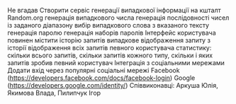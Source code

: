  Не вгадав
Створити сервіс генерації випадкової інформації на кшталт Random.org
генерація випадкового числа
генерація послідовності чисел із заданого діапазону
вибір випадкового слова з вказаного тексту
генерація паролю
генерація наборів паролів
Інтерфейс користувача повинен містити
історію запитів
випадкове відображення запиту з історії
відображення всіх запитів певного користувача
статистику: скільки всього запитів, скільки запитів кожного типу, скільки і яких запитів зробив певний користувач
Інтеграція з соціальними мережами
Додати вхід через популярні соціальні мережі
Facebook (https://developers.facebook.com/docs/facebook-login)
Google (https://developers.google.com/identity/)
Співвиконавці: Аркуша Юлія, Якимова Влада, Пилипчук Ігор
